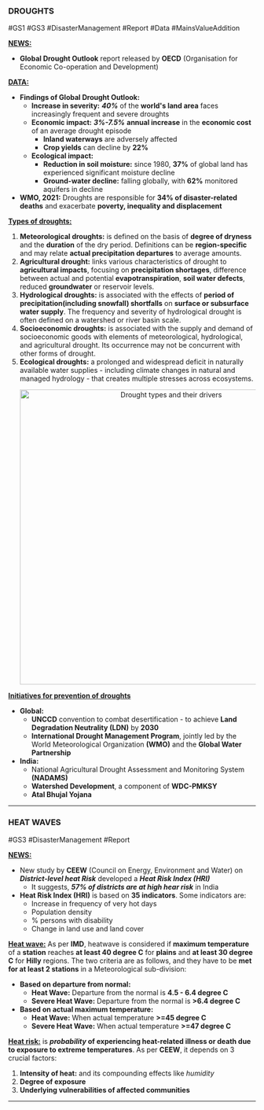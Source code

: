 ### **DROUGHTS**
#GS1 #GS3 #DisasterManagement #Report #Data #MainsValueAddition 

<b><u>NEWS:</u></b>
- **Global Drought Outlook** report released by **OECD** (Organisation for Economic Co-operation and Development)

<b><u>DATA:</u></b>
- **Findings of Global Drought Outlook:**
	- **Increase in severity:** ***40%*** of the **world's land area** faces increasingly frequent and severe droughts
	- **Economic impact:** ***3%-7.5%*** **annual increase** in the **economic cost** of an average drought episode
		- **Inland waterways** are adversely affected
		- **Crop yields** can decline by **22%**
	- **Ecological impact:**
		- **Reduction in soil moisture:** since 1980, **37%** of global land has experienced significant moisture decline
		- **Ground-water decline:** falling globally, with **62%** monitored aquifers in decline
- **WMO, 2021:** Droughts are responsible for **34% of disaster-related deaths** and exacerbate **poverty, inequality and displacement**

<b><u>Types of droughts:</u></b>
1.  **Meteorological droughts:** is defined on the basis of **degree of dryness** and the **duration** of the dry period. Definitions can be **region-specific** and may relate **actual precipitation departures** to average amounts.
2. **Agricultural drought:** links various characteristics of drought to **agricultural impacts**, focusing on **precipitation shortages**, difference between actual and potential **evapotranspiration**, **soil water defects**, reduced **groundwater** or reservoir levels.
3. **Hydrological droughts:** is associated with the effects of **period of precipitation(including snowfall) shortfalls** on **surface or subsurface water supply**. The frequency and severity of hydrological drought is often defined on a watershed or river basin scale.
4. **Socioeconomic droughts:** is associated with the supply and demand of socioeconomic goods with elements of meteorological, hydrological, and agricultural drought. Its occurrence may not be concurrent with other forms of drought. 
5. **Ecological droughts:** a prolonged and widespread deficit in naturally available water supplies - including climate changes in natural and managed hydrology - that creates multiple stresses across ecosystems.
	   <p align="center">
		<img src="http://d2av8kbir6lh9m.cloudfront.net/uploads/FRMjYGo2bbU9kQZDElw4kKuh5pD10d6b2AQPW7O0.jpg" alt="Drought types and their drivers" width="600"/> 
		</p>

<b><u>Initiatives for prevention of droughts</u></b>
- **Global:**
	- **UNCCD** convention to combat desertification - to achieve **Land Degradation Neutrality (LDN)** by **2030**
	- **International Drought Management Program**, jointly led by the World Meteorological Organization **(WMO)** and the **Global Water Partnership**
- **India:**
	- National Agricultural Drought Assessment and Monitoring System **(NADAMS)**
	- **Watershed Development**, a component of **WDC-PMKSY**
	- **Atal Bhujal Yojana**
---
### **HEAT WAVES**
#GS3 #DisasterManagement #Report

<b><u>NEWS:</u></b> 
- New study by **CEEW** (Council on Energy, Environment and Water) on ***District-level heat Risk*** developed a ***Heat Risk Index (HRI)***
	- It suggests, ***57% of districts are at high hear risk*** in India
- **Heat Risk Index (HRI)** is based on **35 indicators**. Some indicators are:
	- Increase in frequency of very hot days
	- Population density
	- % persons with disability
	- Change in land use and land cover

<b><u>Heat wave:</u></b> As per **IMD**, heatwave is considered if **maximum temperature** of a **station** reaches **at least 40 degree C** for **plains** and **at least 30 degree C** for **Hilly** regions. The two criteria are as follows, and they have to be **met for at least 2 stations** in a Meteorological sub-division:
- **Based on departure from normal:**
	- **Heat Wave:** Departure from the normal is **4.5 - 6.4 degree C**
	- **Severe Heat Wave:** Departure from the normal is **>6.4 degree C**
- **Based on actual maximum temperature:**
	- **Heat Wave:** When actual temperature **>=45 degree C**
	- **Severe Heat Wave:** When actual temperature **>=47 degree C**

<b><u>Heat  risk:</u></b> is ***probability* of experiencing heat-related illness or death due to exposure to extreme temperatures**. As per **CEEW**, it depends on 3 crucial factors:
1. **Intensity of heat:** and its compounding effects like *humidity*
2. **Degree of exposure**
3. **Underlying vulnerabilities of affected communities**

---
